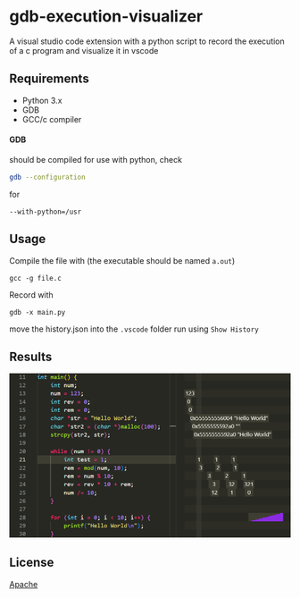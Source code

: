 # gdb-execution-visualizer

A visual studio code extension with a python script to record the execution of a c program and visualize it in vscode

## Requirements

- Python 3.x
- GDB
- GCC/c compiler

#### GDB

should be compiled for use with python, check

```bash
gdb --configuration
```

for

```
--with-python=/usr
```

## Usage

Compile the file with (the executable should be named `a.out`)

```
gcc -g file.c
```

Record with

```
gdb -x main.py
```

move the history.json into the `.vscode` folder
run using `Show History`

## Results

![result](images/vs_result.png)

## License

[Apache](https://choosealicense.com/licenses/apache-2.0/)
